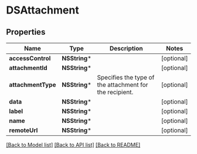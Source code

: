 # DSAttachment

## Properties
Name | Type | Description | Notes
------------ | ------------- | ------------- | -------------
**accessControl** | **NSString*** |  | [optional] 
**attachmentId** | **NSString*** |  | [optional] 
**attachmentType** | **NSString*** | Specifies the type of the attachment for the recipient. | [optional] 
**data** | **NSString*** |  | [optional] 
**label** | **NSString*** |  | [optional] 
**name** | **NSString*** |  | [optional] 
**remoteUrl** | **NSString*** |  | [optional] 

[[Back to Model list]](../README.md#documentation-for-models) [[Back to API list]](../README.md#documentation-for-api-endpoints) [[Back to README]](../README.md)


